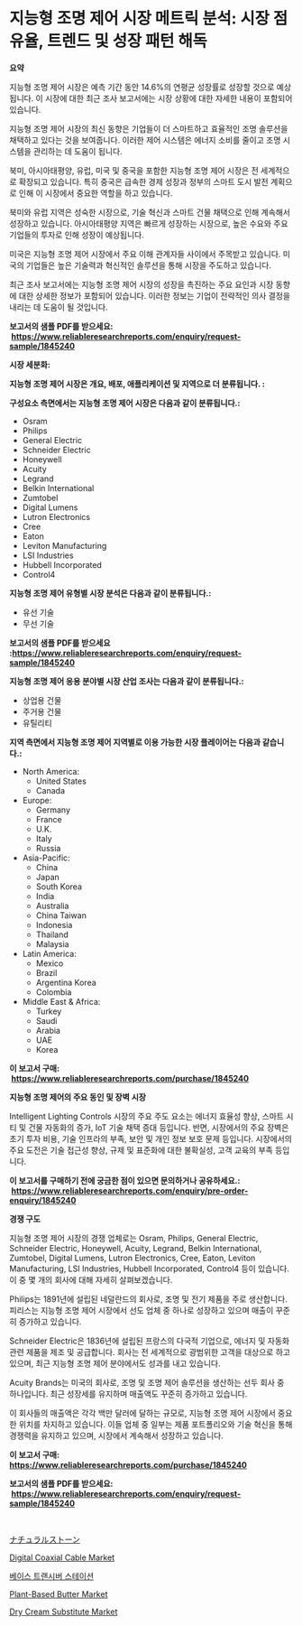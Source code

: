 <p><h1>지능형 조명 제어 시장 메트릭 분석: 시장 점유율, 트렌드 및 성장 패턴 해독</h1></p><p><strong>요약</strong></p>
<p><p>지능형 조명 제어 시장은 예측 기간 동안 14.6%의 연평균 성장률로 성장할 것으로 예상됩니다. 이 시장에 대한 최근 조사 보고서에는 시장 상황에 대한 자세한 내용이 포함되어 있습니다.</p><p>지능형 조명 제어 시장의 최신 동향은 기업들이 더 스마트하고 효율적인 조명 솔루션을 채택하고 있다는 것을 보여줍니다. 이러한 제어 시스템은 에너지 소비를 줄이고 조명 시스템을 관리하는 데 도움이 됩니다.</p><p>북미, 아시아태평양, 유럽, 미국 및 중국을 포함한 지능형 조명 제어 시장은 전 세계적으로 확장되고 있습니다. 특히 중국은 급속한 경제 성장과 정부의 스마트 도시 발전 계획으로 인해 이 시장에서 중요한 역할을 하고 있습니다.</p><p>북미와 유럽 지역은 성숙한 시장으로, 기술 혁신과 스마트 건물 채택으로 인해 계속해서 성장하고 있습니다. 아시아태평양 지역은 빠르게 성장하는 시장으로, 높은 수요와 주요 기업들의 투자로 인해 성장이 예상됩니다.</p><p>미국은 지능형 조명 제어 시장에서 주요 이해 관계자들 사이에서 주목받고 있습니다. 미국의 기업들은 높은 기술력과 혁신적인 솔루션을 통해 시장을 주도하고 있습니다.</p><p>최근 조사 보고서에는 지능형 조명 제어 시장의 성장을 촉진하는 주요 요인과 시장 동향에 대한 상세한 정보가 포함되어 있습니다. 이러한 정보는 기업이 전략적인 의사 결정을 내리는 데 도움이 될 것입니다.</p></p>
<p><strong>보고서의 샘플 PDF를 받으세요: &nbsp;<a href="https://www.reliableresearchreports.com/enquiry/request-sample/1845240">https://www.reliableresearchreports.com/enquiry/request-sample/1845240</a></strong></p>
<p><strong>시장 세분화:</strong></p>
<p><strong> 지능형 조명 제어 시장은 개요, 배포, 애플리케이션 및 지역으로 더 분류됩니다. :</strong></p>
<p><strong>구성요소 측면에서는 지능형 조명 제어 시장은 다음과 같이 분류됩니다.:</strong></p>
<p><ul><li>Osram</li><li>Philips</li><li>General Electric</li><li>Schneider Electric</li><li>Honeywell</li><li>Acuity</li><li>Legrand</li><li>Belkin International</li><li>Zumtobel</li><li>Digital Lumens</li><li>Lutron Electronics</li><li>Cree</li><li>Eaton</li><li>Leviton Manufacturing</li><li>LSI Industries</li><li>Hubbell Incorporated</li><li>Control4</li></ul></p>
<p><strong> 지능형 조명 제어 유형별 시장 분석은 다음과 같이 분류됩니다.:</strong></p>
<p><ul><li>유선 기술</li><li>무선 기술</li></ul></p>
<p><strong>보고서의 샘플 PDF를 받으세요 :<a href="https://www.reliableresearchreports.com/enquiry/request-sample/1845240">https://www.reliableresearchreports.com/enquiry/request-sample/1845240</a></strong></p>
<p><strong> 지능형 조명 제어 응용 분야별 시장 산업 조사는 다음과 같이 분류됩니다.:</strong></p>
<p><ul><li>상업용 건물</li><li>주거용 건물</li><li>유틸리티</li></ul></p>
<p><strong>지역 측면에서 지능형 조명 제어 지역별로 이용 가능한 시장 플레이어는 다음과 같습니다.:</strong></p>
<p><ul>
    <li>
        North America:
        <ul>
            <li>United States</li>
            <li>Canada</li>
        </ul>
    </li>
    <li>
        Europe:
        <ul>
            <li>Germany</li>
            <li>France</li>
            <li>U.K.</li>
            <li>Italy</li>
            <li>Russia</li>
        </ul>
    </li>
    <li>
        Asia-Pacific:
        <ul>
            <li>China</li>
            <li>Japan</li>
            <li>South Korea</li>
            <li>India</li>
            <li>Australia</li>
            <li>China Taiwan</li>
            <li>Indonesia</li>
            <li>Thailand</li>
            <li>Malaysia</li>
        </ul>
    </li>
    <li>
        Latin America:
        <ul>
            <li>Mexico</li>
            <li>Brazil</li>
            <li>Argentina Korea</li>
            <li>Colombia</li>
        </ul>
    </li>
    <li>
        Middle East & Africa:
        <ul>
            <li>Turkey</li>
            <li>Saudi</li>
            <li>Arabia</li>
            <li>UAE</li>
            <li>Korea</li>
        </ul>
    </li>
    </ul></p>
<p><strong>이 보고서 구매: &nbsp;<a href="https://www.reliableresearchreports.com/purchase/1845240">https://www.reliableresearchreports.com/purchase/1845240</a></strong></p>
<p><strong>지능형 조명 제어의 주요 동인 및 장벽 시장</strong></p>
<p><p>Intelligent Lighting Controls 시장의 주요 주도 요소는 에너지 효율성 향상, 스마트 시티 및 건물 자동화의 증가, IoT 기술 채택 증대 등입니다. 반면, 시장에서의 주요 장벽은 초기 투자 비용, 기술 인프라의 부족, 보안 및 개인 정보 보호 문제 등입니다. 시장에서의 주요 도전은 기술 접근성 향상, 규제 및 표준화에 대한 불확실성, 고객 교육의 부족 등입니다.</p></p>
<p><strong>이 보고서를 구매하기 전에 궁금한 점이 있으면 문의하거나 공유하세요.: &nbsp;<a href="https://www.reliableresearchreports.com/enquiry/pre-order-enquiry/1845240">https://www.reliableresearchreports.com/enquiry/pre-order-enquiry/1845240</a></strong></p>
<p><strong>경쟁 구도</strong></p>
<p><p>지능형 조명 제어 시장의 경쟁 업체로는 Osram, Philips, General Electric, Schneider Electric, Honeywell, Acuity, Legrand, Belkin International, Zumtobel, Digital Lumens, Lutron Electronics, Cree, Eaton, Leviton Manufacturing, LSI Industries, Hubbell Incorporated, Control4 등이 있습니다. 이 중 몇 개의 회사에 대해 자세히 살펴보겠습니다.</p><p>Philips는 1891년에 설립된 네덜란드의 회사로, 조명 및 전기 제품을 주로 생산합니다. 피리스는 지능형 조명 제어 시장에서 선도 업체 중 하나로 성장하고 있으며 매출이 꾸준히 증가하고 있습니다.</p><p>Schneider Electric은 1836년에 설립된 프랑스의 다국적 기업으로, 에너지 및 자동화 관련 제품을 제조 및 공급합니다. 회사는 전 세계적으로 광범위한 고객을 대상으로 하고 있으며, 최근 지능형 조명 제어 분야에서도 성과를 내고 있습니다.</p><p>Acuity Brands는 미국의 회사로, 조명 및 조명 제어 솔루션을 생산하는 선두 회사 중 하나입니다. 최근 성장세를 유지하며 매출액도 꾸준히 증가하고 있습니다.</p><p>이 회사들의 매출액은 각각 백만 달러에 달하는 규모로, 지능형 조명 제어 시장에서 중요한 위치를 차지하고 있습니다. 이들 업체 중 일부는 제품 포트폴리오와 기술 혁신을 통해 경쟁력을 유지하고 있으며, 시장에서 계속해서 성장하고 있습니다.</p></p>
<p><strong>이 보고서 구매: &nbsp; <a href="https://www.reliableresearchreports.com/purchase/1845240">https://www.reliableresearchreports.com/purchase/1845240</a></strong></p>
<p><strong>보고서의 샘플 PDF를 받으세요: &nbsp;<a href="https://www.reliableresearchreports.com/enquiry/request-sample/1845240">https://www.reliableresearchreports.com/enquiry/request-sample/1845240</a></strong><strong></strong></p>
<p>&nbsp;</p>
<p><p><a href="https://github.com/vhemk0794148/Market-Research-Report-List-1/blob/main/4026483186313.md">ナチュラルストーン</a></p><p><a href="https://view.publitas.com/reportprime-1/digital-coaxial-cable-market-research-report-the-key-to-successful-business-strategy-forecasted-for-period-from-2024-2031/">Digital Coaxial Cable Market</a></p><p><a href="https://github.com/vss5505pa7z1p/Market-Research-Report-List-1/blob/main/7013567186218.md">베이스 트랜시버 스테이션</a></p><p><a href="https://metal-farmhouse-e95.notion.site/Plant-Based-Butter-Market-Provides-Detailed-Segmentation-of-this-Market-based-on-Type-Application--022467af58094f37bb20a180311651a1">Plant-Based Butter Market</a></p><p><a href="https://crocus-run-b5a.notion.site/Dry-Cream-Substitute-Market-Size-and-Growth-Market-Segmentation-Regional-and-Country-Breakdowns-a-2d6f28e6546f42d685ca4cee27dc8f60">Dry Cream Substitute Market</a></p></p>